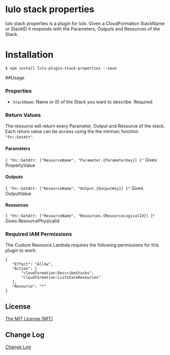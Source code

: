 # lulo stack properties

lulo stack properties is a plugin for lulo.
Given a CloudFormation StackName or StackID it responds with the Parameters, Outputs and Resources of the Stack.
# Installation
```
$ npm install lulo-plugin-stack-properties --save
```

##Usage
### Properties
* `StackName`: Name or ID of the Stack you want to describe. Required

### Return Values
The resource will return every Parameter, Output and Resource of the stack.
Each return value can be access using the
the intrinsic function `"Fn::GetAtt"`.

#### Parameters
`{ "Fn::GetAtt: ["ResourceName", "Parameter.{ParameterKey}] }"`
Gives PropertyValue

#### Outputs
`{ "Fn::GetAtt: ["ResourceName", "Output.{OutputKey}] }"`
Gives OutputValue

#### Resources
`{ "Fn::GetAtt: ["ResourceName", "Resources.{ResourceLogicalId}] }"`
Gives ResourcePhysicalId

### Required IAM Permissions
The Custom Resource Lambda requires the following permissions for this plugin to work:
```
{
   "Effect": "Allow",
   "Action": [
       "cloudformation:DescribeStacks",
       "cloudformation:ListStackResources"
   ],
   "Resource": "*"
}
```

## License
[The MIT License (MIT)](/LICENSE)

## Change Log
[Change Log](/CHANGELOG.md)
